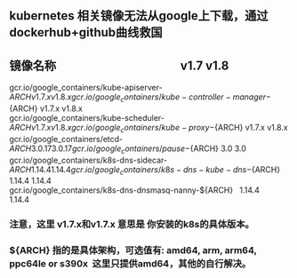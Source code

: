 ## kubernetes 相关镜像无法从google上下载，通过dockerhub+github曲线救国

## 镜像名称	                                                  v1.7 	               v1.8  
gcr.io/google_containers/kube-apiserver-${ARCH}	            v1.7.x	             v1.8.x  
gcr.io/google_containers/kube-controller-manager-${ARCH}	  v1.7.x	             v1.8.x  
gcr.io/google_containers/kube-scheduler-${ARCH}	            v1.7.x	             v1.8.x  
gcr.io/google_containers/kube-proxy-${ARCH}	                v1.7.x	             v1.8.x  
gcr.io/google_containers/etcd-${ARCH}	                      3.0.17	             3.0.17  
gcr.io/google_containers/pause-${ARCH}	                    3.0	                 3.0  
gcr.io/google_containers/k8s-dns-sidecar-${ARCH}	          1.14.4	             1.14.4  
gcr.io/google_containers/k8s-dns-kube-dns-${ARCH}	          1.14.4	             1.14.4  
gcr.io/google_containers/k8s-dns-dnsmasq-nanny-${ARCH}	    1.14.4	             1.14.4  

### 注意，这里 v1.7.x和v1.7.x 意思是 你安装的k8s的具体版本。  

### ${ARCH} 指的是具体架构，可选值有: amd64, arm, arm64, ppc64le or s390x  这里只提供amd64，其他的自行解决。
